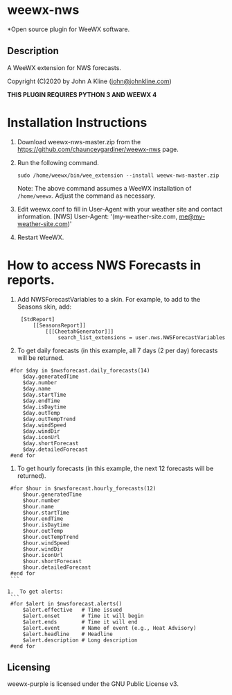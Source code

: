 # weewx-nws
*Open source plugin for WeeWX software.

## Description

A WeeWX extension for NWS forecasts.

Copyright (C)2020 by John A Kline (john@johnkline.com)

**THIS PLUGIN REQUIRES PYTHON 3 AND WEEWX 4**

# Installation Instructions

1. Download weewx-nws-master.zip from the https://github.com/chaunceygardiner/weewx-nws page.

1. Run the following command.
   ```
   sudo /home/weewx/bin/wee_extension --install weewx-nws-master.zip
   ```
   Note: The above command assumes a WeeWX installation of `/home/weewx`.
         Adjust the command as necessary.

1. Edit weewx.conf to fill in User-Agent with your weather site and contact information.
   [NWS]
       User-Agent: '(my-weather-site.com, me@my-weather-site.com)'

1. Restart WeeWX.

# How to access NWS Forecasts in reports.

1. Add NWSForecastVariables to a  skin.  For example, to add to the Seasons skin, add:
   ```
    [StdReport]
        [[SeasonsReport]]
            [[[CheetahGenerator]]]
                search_list_extensions = user.nws.NWSForecastVariables
   ```

1.  To get daily forecasts (in this example, all 7 days (2 per day) forecasts will be returned.
   ```
    #for $day in $nwsforecast.daily_forecasts(14)
        $day.generatedTime
        $day.number
        $day.name
        $day.startTime
        $day.endTime
        $day.isDaytime
        $day.outTemp
        $day.outTempTrend
        $day.windSpeed
        $day.windDir
        $day.iconUrl
        $day.shortForecast
        $day.detailedForecast
    #end for
   ```

1.  To get hourly forecasts (in this example, the next 12 forecasts will be returned).
   ```
    #for $hour in $nwsforecast.hourly_forecasts(12)
        $hour.generatedTime
        $hour.number
        $hour.name
        $hour.startTime
        $hour.endTime
        $hour.isDaytime
        $hour.outTemp
        $hour.outTempTrend
        $hour.windSpeed
        $hour.windDir
        $hour.iconUrl
        $hour.shortForecast
        $hour.detailedForecast
    #end for
    ```

1.  To get alerts:
    ```
    #for $alert in $nwsforecast.alerts()
        $alert.effective   # Time issued
        $alert.onset       # Time it will begin
        $alert.ends        # Time it will end
        $alert.event       # Name of event (e.g., Heat Advisory)
        $alert.headline    # Headline
        $alert.description # Long description
    #end for
   ```

## Licensing

weewx-purple is licensed under the GNU Public License v3.
